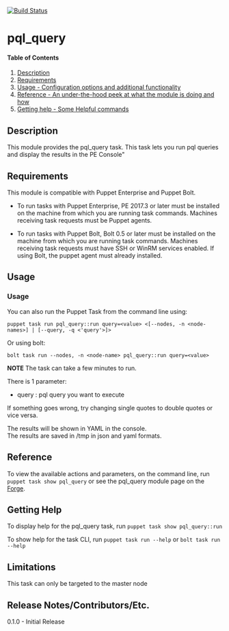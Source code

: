 [![Build Status](https://travis-ci.org/maju6406/pql_query.svg?branch=master)](https://travis-ci.org/maju6406/pql_query)

# pql_query

#### Table of Contents

1. [Description](#description)
2. [Requirements](#requirements)
3. [Usage - Configuration options and additional functionality](#usage)
4. [Reference - An under-the-hood peek at what the module is doing and how](#reference)
5. [Getting help - Some Helpful commands](#getting-help)

## Description

This module provides the pql_query task. This task lets you run pql queries and display the results in the PE Console"

## Requirements
This module is compatible with Puppet Enterprise and Puppet Bolt.

* To run tasks with Puppet Enterprise, PE 2017.3 or later must be installed on the machine from which you are running task commands. Machines receiving task requests must be Puppet agents.

* To run tasks with Puppet Bolt, Bolt 0.5 or later must be installed on the machine from which you are running task commands. Machines receiving task requests must have SSH or WinRM services enabled. If using Bolt, the puppet agent must already installed.

## Usage

### Usage

You can also run the Puppet Task from the command line using:

```
puppet task run pql_query::run query=<value> <[--nodes, -n <node-names>] | [--query, -q <'query'>]>
```

Or using bolt:

```
bolt task run --nodes, -n <node-name> pql_query::run query=<value>
```
**NOTE** The task can take a few minutes to run.

There is 1 parameter:
* query : pql query you want to execute  

If something goes wrong, try changing single quotes to double quotes or vice versa.

The results will be shown in YAML in the console.  
The results are saved in /tmp in json and yaml formats. 
## Reference

To view the available actions and parameters, on the command line, run `puppet task show pql_query` or see the pql_query module page on the [Forge](https://forge.puppet.com/beersy/pql_query/tasks).

## Getting Help

To display help for the pql_query task, run `puppet task show pql_query::run`

To show help for the task CLI, run `puppet task run --help` or `bolt task run --help`

## Limitations
This task can only be targeted to the master node

## Release Notes/Contributors/Etc.
0.1.0 - Initial Release  